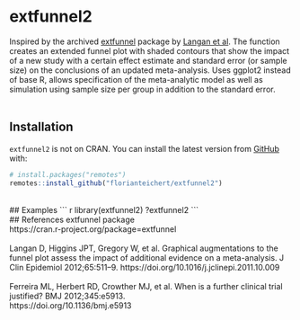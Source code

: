# extfunnel2

Inspired by the archived <a href="https://cran.r-project.org/package=extfunnel">extfunnel</a> package by <a href="https://doi.org/10.1016/j.jclinepi.2011.10.009">Langan et al</a>. The function creates an extended funnel plot with shaded contours that show the impact of a new study with a certain effect estimate and standard error (or sample size) on the conclusions of an updated meta-analysis. Uses ggplot2 instead of base R, allows specification of the meta-analytic model as well as simulation using sample size per group in addition to the standard error. <br><br>

## Installation

`extfunnel2` is not on CRAN. You can install the latest version from
[GitHub](https://github.com/florianteichert/extfunnel2) with:

``` r
# install.packages("remotes")
remotes::install_github("florianteichert/extfunnel2")
```
<br>
## Examples
``` r
library(extfunnel2)
?extfunnel2
```
<br>
## References
extfunnel package<br>
https://cran.r-project.org/package=extfunnel <br><br>
Langan D, Higgins JPT, Gregory W, et al. Graphical augmentations to the funnel plot assess the impact of additional evidence on a meta-analysis. J Clin Epidemiol 2012;65:511–9.  
https://doi.org/10.1016/j.jclinepi.2011.10.009 <br><br>
Ferreira ML, Herbert RD, Crowther MJ, et al. When is a further clinical trial justified? BMJ 2012;345:e5913. <br>
https://doi.org/10.1136/bmj.e5913
